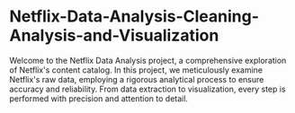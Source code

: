# Netflix-Data-Analysis-Cleaning-Analysis-and-Visualization
Welcome to the Netflix Data Analysis project, a comprehensive exploration of Netflix's content catalog. In this project, we meticulously examine Netflix's raw data, employing a rigorous analytical process to ensure accuracy and reliability. From data extraction to visualization, every step is performed with precision and attention to detail.
